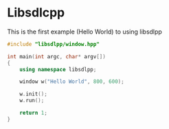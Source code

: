 # Libsdlcpp

This is the first example (Hello World) to using libsdlpp

```cpp
#include "libsdlpp/window.hpp"

int main(int argc, char* argv[]) 
{
    using namespace libsdlpp;

    window w("Hello World", 800, 600);

    w.init();
    w.run();

    return 1;
}
```